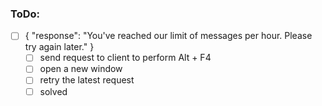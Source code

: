 ### ToDo:
- [ ] { "response": "You've reached our limit of messages per hour. Please try again later." }
    - [ ] send request to client to perform Alt + F4
    - [ ] open a new window
    - [ ] retry the latest request
    - [ ] solved
